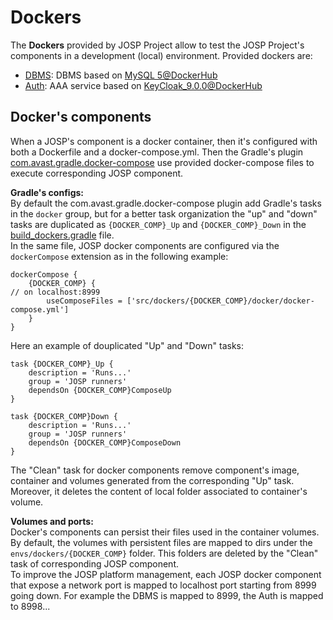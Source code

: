 # Dockers

The **Dockers** provided by JOSP Project allow to test the JOSP Project's
components in a development (local) environment. Provided dockers are:

* [DBMS](dbms.md): DBMS based on [MySQL 5@DockerHub](https://hub.docker.com/_/mysql)
* [Auth](auth.md): AAA service based on [KeyCloak_9.0.0@DockerHub](https://hub.docker.com/r/jboss/keycloak/)


## Docker's components

When a JOSP's component is a docker container, then it's configured with both
a Dockerfile and a docker-compose.yml. Then the Gradle's plugin
[com.avast.gradle.docker-compose](https://github.com/avast/gradle-docker-compose-plugin)
use provided docker-compose files to execute corresponding JOSP component.

**Gradle's configs:**<br>
  By default the com.avast.gradle.docker-compose plugin add Gradle's tasks
  in the ```docker``` group, but for a better task organization the "up" and "down"
  tasks are duplicated as ```{DOCKER_COMP}_Up``` and ```{DOCKER_COMP}_Down```
  in the [build_dockers.gradle](../../build_dockers.gradle) file.<br>
  In the same file, JOSP docker components are configured via the
  ```dockerCompose``` extension as in the following example:
  ```
  dockerCompose {
      {DOCKER_COMP} {                                                                  // on localhost:8999
          useComposeFiles = ['src/dockers/{DOCKER_COMP}/docker/docker-compose.yml']
      }
  }
  ```
  Here an example of douplicated "Up" and "Down" tasks:
  ```
  task {DOCKER_COMP}_Up {
      description = 'Runs...'
      group = 'JOSP runners'
      dependsOn {DOCKER_COMP}ComposeUp
  }

  task {DOCKER_COMP}Down {
      description = 'Runs...'
      group = 'JOSP runners'
      dependsOn {DOCKER_COMP}ComposeDown
  }
  ```
  The "Clean" task for docker components remove component's image, container and
  volumes generated from the corresponding "Up" task. Moreover, it deletes the
  content of local folder associated to container's volume.


**Volumes and ports:**<br>
  Docker's components can persist their files used in the container volumes.
  By default, the volumes with persistent files are mapped to dirs under the
  ```envs/dockers/{DOCKER_COMP}``` folder. This folders are deleted by the "Clean"
  task of corresponding JOSP component.<br>
  To improve the JOSP platform management, each JOSP docker component that expose
  a network port is mapped to localhost port starting from 8999 going down. For
  example the DBMS is mapped to 8999, the Auth is mapped to 8998...